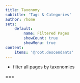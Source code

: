 ```yaml
---
title: Taxonomy
subtitle: 'Tags & Categories'
author: /home
sets:
    default:
        name: Filtered Pages
        showCount: true
        showMenu: true
content:
    items: '@root.descendants'
---
```


- filter all pages by taxonomies

===
